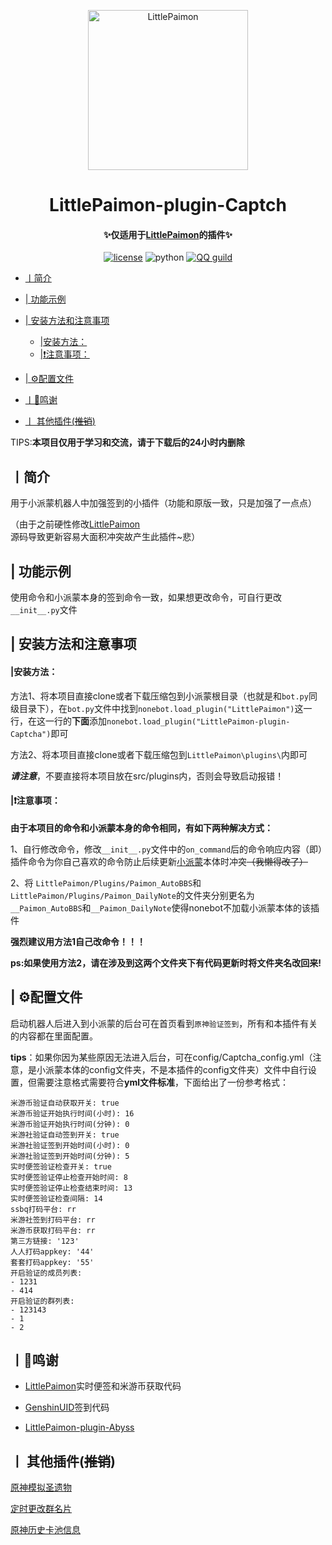 <p align="center" >
  <a href="https://github.com/CMHopeSunshine/LittlePaimon/tree/nonebot2"><img src="https://s1.ax1x.com/2023/02/05/pS62DJK.png" width="256" height="256" alt="LittlePaimon"></a>
</p>
<h1 align="center">LittlePaimon-plugin-Captch</h1>
<h4 align="center">✨仅适用于<a href="https://github.com/CMHopeSunshine/LittlePaimon" target="_blank">LittlePaimon</a>的插件✨</h4>
<p align="center">
    <a href="https://cdn.jsdelivr.net/gh/CMHopeSunshine/LittlePaimon@master/LICENSE"><img src="https://img.shields.io/github/license/CMHopeSunshine/LittlePaimon" alt="license"></a>
    <img src="https://img.shields.io/badge/Python-3.8+-yellow" alt="python">
    <a href="https://qun.qq.com/qqweb/qunpro/share?_wv=3&_wwv=128&inviteCode=MmWrI&from=246610&biz=ka"><img src="https://img.shields.io/badge/QQ频道交流-尘世闲游-blue?style=flat-square" alt="QQ guild"></a>
</p>

<!-- TOC -->
  * [丨简介](#丨简介)

  * [| 功能示例](#-功能示例)

  * [| 安装方法和注意事项](#-安装方法和注意事项)
      * [|安装方法：](#安装方法)
      * [|❗注意事项：](#注意事项)
      
  * [| ⚙️配置文件](#-配置文件)

  * [丨💸鸣谢](#丨鸣谢)

  * [丨 其他插件(~~推销~~)](#丨-其他插件--推销-)
    <!-- TOC -->

  TIPS:**本项目仅用于学习和交流，请于下载后的24小时内删除**
## 丨简介

用于小派蒙机器人中加强签到的小插件（功能和原版一致，只是加强了一点点）

（由于之前硬性修改[LittlePaimon](https://github.com/CMHopeSunshine/LittlePaimon)源码导致更新容易大面积冲突故产生此插件~悲）

## | 功能示例
使用命令和小派蒙本身的签到命令一致，如果想更改命令，可自行更改`__init__.py`文件

## | 安装方法和注意事项
#### |安装方法：
方法1、将本项目直接clone或者下载压缩包到小派蒙根目录（也就是和`bot.py`同级目录下），在`bot.py`文件中找到`nonebot.load_plugin("LittlePaimon")`这一行，在这一行的**下面**添加`nonebot.load_plugin("LittlePaimon-plugin-Captcha")`即可

方法2、将本项目直接clone或者下载压缩包到`LittlePaimon\plugins\`内即可

***请注意***，不要直接将本项目放在src/plugins内，否则会导致启动报错！

#### |❗注意事项：
**由于本项目的命令和小派蒙本身的命令相同，有如下两种解决方式：**

1、自行修改命令，修改`__init__.py`文件中的`on_command`后的命令响应内容（即）插件命令为你自己喜欢的命令防止后续更新[小派蒙](https://github.com/CMHopeSunshine/LittlePaimon)本体时冲突~~（我懒得改了）~~

2、将
`LittlePaimon/Plugins/Paimon_AutoBBS`和`LittlePaimon/Plugins/Paimon_DailyNote`的文件夹分别更名为`__Paimon_AutoBBS`和`__Paimon_DailyNote`使得nonebot不加载小派蒙本体的该插件

**强烈建议用方法1自己改命令！！！**

**ps:如果使用方法2，请在涉及到这两个文件夹下有代码更新时将文件夹名改回来!**

## | ⚙️配置文件

启动机器人后进入到小派蒙的后台可在首页看到`原神验证签到`，所有和本插件有关的内容都在里面配置。

**tips**：如果你因为某些原因无法进入后台，可在config/Captcha_config.yml（注意，是小派蒙本体的config文件夹，不是本插件的config文件夹）文件中自行设置，但需要注意格式需要符合**yml文件标准**，下面给出了一份参考格式：

```
米游币验证自动获取开关: true
米游币验证开始执行时间(小时): 16
米游币验证开始执行时间(分钟): 0
米游社验证自动签到开关: true
米游社验证签到开始时间(小时): 0
米游社验证签到开始时间(分钟): 5
实时便签验证检查开关: true
实时便签验证停止检查开始时间: 8
实时便签验证停止检查结束时间: 13
实时便签验证检查间隔: 14
ssbq打码平台: rr
米游社签到打码平台: rr
米游币获取打码平台: rr
第三方链接: '123'
人人打码appkey: '44'
套套打码appkey: '55'
开启验证的成员列表:
- 1231
- 414
开启验证的群列表:
- 123143
- 1
- 2
```



## 丨💸鸣谢

* [LittlePaimon](https://github.com/CMHopeSunshine/LittlePaimon)实时便签和米游币获取代码

* [GenshinUID](https://github.com/KimigaiiWuyi/GenshinUID/tree/nonebot2-beta1)签到代码

* [LittlePaimon-plugin-Abyss](https://github.com/CM-Edelweiss/LittlePaimon-plugin-Abyss)



## 丨 其他插件(~~推销~~)

[原神模拟圣遗物](https://github.com/forchannot/nonebot_plugin_artifact)

[定时更改群名片](https://github.com/forchannot/nonebot_plugin_rename)

[原神历史卡池信息](https://github.com/forchannot/nonebot-plugin-gshisbanner)

